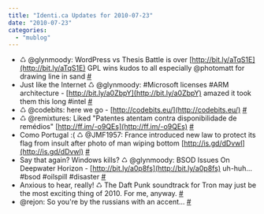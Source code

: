 ```yaml
---
title: "Identi.ca Updates for 2010-07-23"
date: "2010-07-23"
categories: 
  - "mublog"
---
```


- ♺ @glynmoody: WordPress vs Thesis Battle is over [http://bit.ly/aTqS1E](http://bit.ly/aTqS1E) GPL wins kudos to all especially @photomatt for drawing line in sand [#](http://identi.ca/notice/43151847)
- Just like the Internet ♺ @glynmoody: #Microsoft licenses #ARM architecture - [http://bit.ly/a0ZbpY](http://bit.ly/a0ZbpY) amazed it took them this long #intel [#](http://identi.ca/notice/43196982)
- ♺ @codebits: here we go - [http://codebits.eu/](http://codebits.eu/) [#](http://identi.ca/notice/43213310)
- ♺ @remixtures: Liked "Patentes atentam contra disponibilidade de remédios" [http://ff.im/-o9QEs](http://ff.im/-o9QEs) [#](http://identi.ca/notice/43229429)
- Como Portugal :( ♺ @JMF1957: France introduced new law to protect its flag from insult after photo of man wiping bottom [http://is.gd/dDvwl](http://is.gd/dDvwl) [#](http://identi.ca/notice/43234910)
- Say that again? Windows kills? ♺ @glynmoody: BSOD Issues On Deepwater Horizon - [http://bit.ly/a0p8fs](http://bit.ly/a0p8fs) uh-huh... #bsod #oilspill #disaster [#](http://identi.ca/notice/43256653)
- Anxious to hear, really! ♺ The Daft Punk soundtrack for Tron may just be the most exciting thing of 2010. For me, anyway. [#](http://identi.ca/notice/43301677)
- @rejon: So you're by the russians with an accent... [#](http://identi.ca/notice/43302004)
